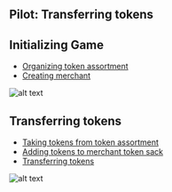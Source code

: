 Pilot: Transferring tokens
--------------------------

Initializing Game
-----------------

* [Organizing token assortment](/features/TokenAssortment/organizing_token_assortment.feature)
* [Creating merchant](/features/Merchant/creating_merchant.feature)

![alt text](media/Organize_token_assortment_Create_merchant.png)

Transferring tokens
-------------------

* [Taking tokens from token assortment](/features/TokenAssortment/taking_gem_tokens.feature)
* [Adding tokens to merchant token sack](/features/Merchant/adding_tokens_to_merchant_token_sack.feature)
* [Transferring tokens](/features/TokenTransfer/transferring_tokens_from_assortment_to_merchant_token_sack.feature)

![alt text](media/Transferring_tokens.png)
